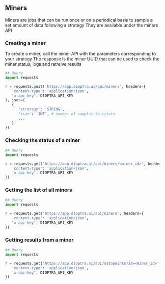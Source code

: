 ## Miners

Miners are jobs that can be run once or on a periodical basis to sample a set amount of data following a strategy
They are available under the miners API

### Creating a miner 

To create a miner, call the miner API with the parameters corresponding to your strategy
The response is the miner UUID that can be used to check the miner status, logs and retreive results

```python
## Query
import requests

r = requests.post('https://app.dioptra.ai/api/miners', headers={
   'content-type': 'application/json',
   'x-api-key': DIOPTRA_API_KEY
}, json={
   {
      'strategy': 'STRING',
      'size': 'INT', # number of samples to return
      ...
   }
})
```

### Checking the status of a miner 

```python
## Query
import requests

r = requests.get('https://app.dioptra.ai/api/miners/<miner_id>', headers={
   'content-type': 'application/json',
   'x-api-key': DIOPTRA_API_KEY
})
```

### Getting the list of all miners

```python
## Query
import requests

r = requests.get('https://app.dioptra.ai/api/miners', headers={
   'content-type': 'application/json',
   'x-api-key': DIOPTRA_API_KEY
})
```

### Getting results from a miner

```python
## Query
import requests

r = requests.get('https://app.dioptra.ai/api/datapoints?id=<miner_id>', headers={
   'content-type': 'application/json',
   'x-api-key': DIOPTRA_API_KEY
})
```